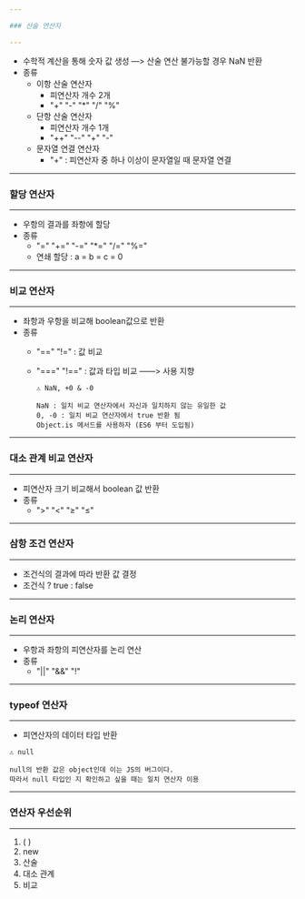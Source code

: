 ```yaml
---

### 산술 연산자

---
```


- 수학적 계산을 통해 숫자 값 생성 —> 산술 연산 불가능할 경우 NaN 반환
- 종류
    - 이항 산술 연산자
        - 피연산자 개수 2개
        - "+"   "-"   "*"   "/"   "%"
    - 단항 산술 연산자
        - 피연산자 개수 1개
        - "++"  "--"  "+"  "-"
    - 문자열 연결 연산자
        - "+" : 피연산자 중 하나 이상이 문자열일 때 문자열 연결

---

### 할당 연산자

---

- 우항의 결과를 좌항에 할당
- 종류
    - "="  "+="  "-="  "*="  "/="  "%="
    - 연쇄 할당 : a = b = c = 0

---

### 비교 연산자

---

- 좌항과 우항을 비교해 boolean값으로 반환
- 종류
    - "=="     "!=" : 값 비교
    - "==="    "!==" : 값과 타입 비교 ——> 사용 지향
        
        ```
        ⚠️ NaN, +0 & -0
        
        NaN : 일치 비교 연산자에서 자신과 일치하지 않는 유일한 값
        0, -0 : 일치 비교 연산자에서 true 반환 됨
        Object.is 메서드를 사용하자 (ES6 부터 도입됨)
        
        ```
        

---

### 대소 관계 비교 연산자

---

- 피연산자 크기 비교해서 boolean 값 반환
- 종류
    - ">"   "<"   "≥"   "≤"

---

### 삼항 조건 연산자

---

- 조건식의 결과에 따라 반환 값 결정
- 조건식 ? true : false

---

### 논리 연산자

---

- 우항과 좌항의 피연산자를 논리 연산
- 종류
    - "||"   "&&"   "!"

---

### typeof 연산자

---

- 피연산자의 데이터 타입 반환

```
⚠️ null

null의 반환 값은 object인데 이는 JS의 버그이다.
따라서 null 타입인 지 확인하고 싶을 때는 일치 연산자 이용

```

---

### 연산자 우선순위

---

1. ( )
2. new
3. 산술
4. 대소 관계
5. 비교
